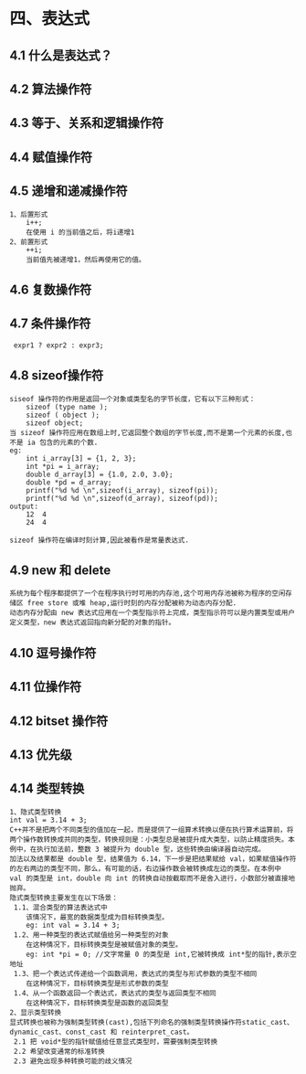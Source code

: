 # 四、表达式
## 4.1 什么是表达式？
## 4.2 算法操作符
## 4.3 等于、关系和逻辑操作符
## 4.4 赋值操作符
## 4.5 递增和递减操作符
    1、后置形式
        i++; 
        在使用 i 的当前值之后，将i递增1
    2、前置形式
        ++i;
        当前值先被递增1，然后再使用它的值。
## 4.6 复数操作符
## 4.7 条件操作符
     expr1 ? expr2 : expr3;
## 4.8 sizeof操作符
    siseof 操作符的作用是返回一个对象或类型名的字节长度，它有以下三种形式：
        sizeof (type name );
        sizeof ( object );
        sizeof object;
    当 sizeof 操作符应用在数组上时,它返回整个数组的字节长度,而不是第一个元素的长度,也不是 ia 包含的元素的个数.
    eg:
        int i_array[3] = {1, 2, 3};
        int *pi = i_array;
        double d_array[3] = {1.0, 2.0, 3.0};
        double *pd = d_array;
        printf("%d %d \n",sizeof(i_array), sizeof(pi));
        printf("%d %d \n",sizeof(d_array), sizeof(pd));
    output:
        12  4
        24  4
    
    sizeof 操作符在编译时刻计算,因此被看作是常量表达式.
## 4.9 new 和 delete
    系统为每个程序都提供了一个在程序执行时可用的内存池,这个可用内存池被称为程序的空闲存储区 free store 或堆 heap,运行时刻的内存分配被称为动态内存分配.
    动态内存分配由 new 表达式应用在一个类型指示符上完成，类型指示符可以是内置类型或用户定义类型，new 表达式返回指向新分配的对象的指针。
## 4.10 逗号操作符
## 4.11 位操作符
## 4.12 bitset 操作符
## 4.13 优先级
## 4.14 类型转换
    1、隐式类型转换
    int val = 3.14 + 3;
    C++并不是把两个不同类型的值加在一起，而是提供了一组算术转换以便在执行算术运算前，将两个操作数转换成共同的类型，转换规则是：小类型总是被提升成大类型，以防止精度损失。本例中，在执行加法前，整数 3 被提升为 double 型，这些转换由编译器自动完成。
    加法以及结果都是 double 型，结果值为 6.14，下一步是把结果赋给 val，如果赋值操作符的左右两边的类型不同，那么，有可能的话，右边操作数会被转换成左边的类型。在本例中 val 的类型是 int，double 向 int 的转换自动按截取而不是舍入进行，小数部分被直接地抛弃。
    隐式类型转换主要发生在以下场景：
     1.1、混合类型的算法表达式中
        该情况下，最宽的数据类型成为目标转换类型。
        eg: int val = 3.14 + 3;
     1.2、用一种类型的表达式赋值给另一种类型的对象
        在这种情况下，目标转换类型是被赋值对象的类型。
        eg: int *pi = 0; //文字常量 0 的类型是 int,它被转换成 int*型的指针,表示空地址
     1.3、把一个表达式传递给一个函数调用，表达式的类型与形式参数的类型不相同
        在这种情况下，目标转换类型是形式参数的类型
     1.4、从一个函数返回一个表达式，表达式的类型与返回类型不相同 
        在这种情况下，目标转换类型是函数的返回类型 
    2、显示类型转换
    显式转换也被称为强制类型转换(cast),包括下列命名的强制类型转换操作符static_cast、dynamic_cast、const_cast 和 reinterpret_cast。
     2.1 把 void*型的指针赋值给任意显式类型时，需要强制类型转换
     2.2 希望改变通常的标准转换
     2.3 避免出现多种转换可能的歧义情况
